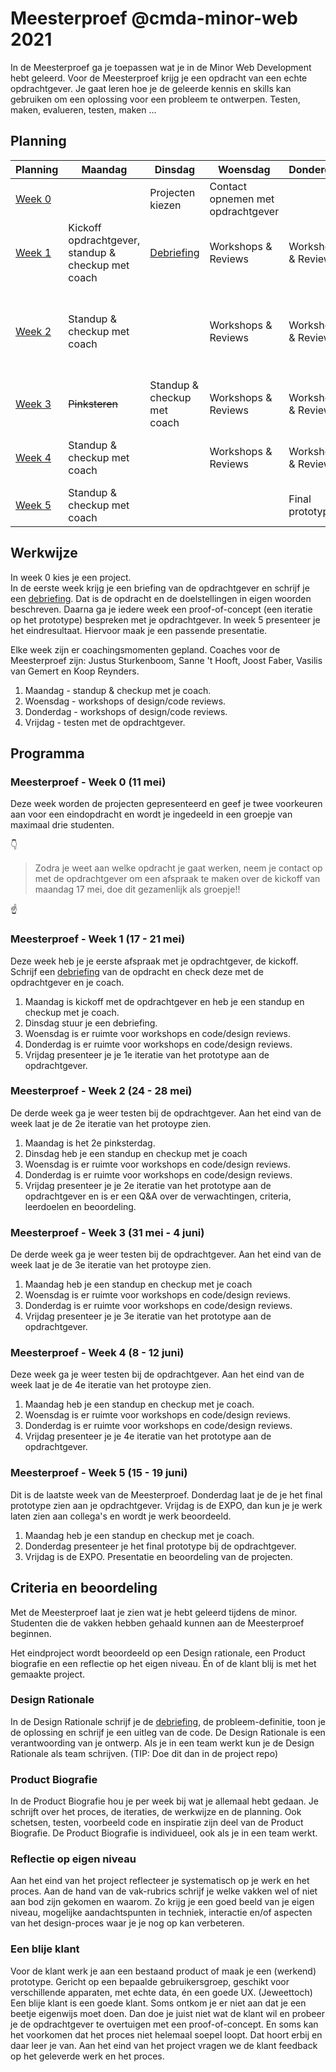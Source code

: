 # Meesterproef @cmda-minor-web 2021

In de Meesterproef ga je toepassen wat je in de Minor Web Development hebt geleerd.
Voor de Meesterproef krijg je een opdracht van een echte opdrachtgever.
Je gaat leren hoe je de geleerde kennis en skills kan gebruiken om een oplossing voor een probleem te ontwerpen. Testen, maken, evalueren, testen, maken ...

<!-- Je kan kiezen uit verschillende projecten. Hier ga je 5 weken aan werken.  Voor de Meesterproef geef je met een eerste, tweede keuze en derde keuze aan welk project je graag wil doen. Daarna wordt door de coaches een indeling gemaakt. -->


## Planning

| Planning | Maandag | Dinsdag | Woensdag | Donderdag | Vrijdag |
|---|---|---|---|---|---|
| [Week 0](https://github.com/cmda-minor-web/meesterproef-2021/blob/master/README.md#meesterproef---week-0-11-mei) |  | Projecten kiezen | Contact opnemen met opdrachtgever  |   |   |
| [Week 1](https://github.com/cmda-minor-web/meesterproef-2021/blob/master/README.md#meesterproef---week-1-17---21-mei) | Kickoff opdrachtgever, standup & checkup met coach| [Debriefing](Debriefing.md) | Workshops & Reviews | Workshops & Reviews |  Iteratie 1 presenteren aan opdrachtgever |
| [Week 2](https://github.com/cmda-minor-web/meesterproef-2021/blob/master/README.md#meesterproef---week-2-24---28-mei) | Standup & checkup met coach |   | Workshops & Reviews | Workshops & Reviews | Iteratie 2 presenteren aan opdrachtgever + Meesterproef Q&A |
| [Week 3](https://github.com/cmda-minor-web/meesterproef-2021/blob/master/README.md#meesterproef---week-3-31-mei---4-juni) | <del>Pinksteren</del> | Standup & checkup met coach   | Workshops & Reviews | Workshops & Reviews |  Iteratie 3 presenteren aan opdrachtgever |
| [Week 4](https://github.com/cmda-minor-web/meesterproef-2021/blob/master/README.md#meesterproef---week-4-8---12-juni) | Standup & checkup met coach |   | Workshops & Reviews | Workshops & Reviews |  Iteratie 4 presenteren aan opdrachtgever |
| [Week 5](https://github.com/cmda-minor-web/meesterproef-2021/blob/master/README.md#meesterproef---week-5-15---19-juni) | Standup & checkup met coach |   |  | Final prototype  | EXPO |



## Werkwijze
In week 0 kies je een project.  
In de eerste week krijg je een briefing van de opdrachtgever en schrijf je een [debriefing](Debriefing.md).
Dat is de opdracht en de doelstellingen in eigen woorden beschreven.
Daarna ga je iedere week een proof-of-concept (een iteratie op het prototype) bespreken met je opdrachtgever.
In week 5 presenteer je het eindresultaat.
Hiervoor maak je een passende presentatie.

Elke week zijn er coachingsmomenten gepland.
Coaches voor de Meesterproef zijn: Justus Sturkenboom, Sanne 't Hooft, Joost Faber, Vasilis van Gemert en Koop Reynders.

1. Maandag - standup & checkup met je coach.
2. Woensdag - workshops of design/code reviews.
3. Donderdag - workshops of design/code reviews.
4. Vrijdag - testen met de opdrachtgever.


## Programma

### Meesterproef - Week 0 (11 mei)
Deze week worden de projecten gepresenteerd en geef je twee voorkeuren aan voor een eindopdracht en wordt je ingedeeld in een groepje van maximaal drie studenten. 

👇
> Zodra je weet aan welke opdracht je gaat werken, neem je contact op met de opdrachtgever om een afspraak te maken over de kickoff van maandag  17 mei, doe dit gezamenlijk als groepje!!   
 
☝️

### Meesterproef - Week 1 (17 - 21 mei)
Deze week heb je je eerste afspraak met je opdrachtgever, de kickoff.
Schrijf een [debriefing](Debriefing.md) van de opdracht en check deze met de opdrachtgever en je coach.

1. Maandag is kickoff met de opdrachtgever en heb je een standup en checkup met je coach.
2. Dinsdag stuur je een debriefing.
3. Woensdag is er ruimte voor workshops en code/design reviews.
4. Donderdag is er ruimte voor workshops en code/design reviews.
4. Vrijdag presenteer je je 1e iteratie van het prototype aan de opdrachtgever.


### Meesterproef - Week 2 (24 - 28 mei)
De derde week ga je weer testen bij de opdrachtgever. Aan het eind van de week laat je de 2e iteratie van het protoype zien.

1. Maandag is het 2e pinksterdag.
2. Dinsdag heb je een standup en checkup met je coach
3. Woensdag is er ruimte voor workshops en code/design reviews.
4. Donderdag is er ruimte voor workshops en code/design reviews.
5. Vrijdag presenteer je je 2e iteratie van het prototype aan de opdrachtgever en is er een Q&A over de verwachtingen, criteria, leerdoelen en beoordeling.


### Meesterproef - Week 3 (31 mei - 4 juni)
De derde week ga je weer testen bij de opdrachtgever. Aan het eind van de week laat je de 3e iteratie van het protoype zien.


1. Maandag heb je een standup en checkup met je coach
2. Woensdag is er ruimte voor workshops en code/design reviews.
3. Donderdag is er ruimte voor workshops en code/design reviews.
4. Vrijdag presenteer je je 3e iteratie van het prototype aan de opdrachtgever.



### Meesterproef - Week 4 (8 - 12 juni)
Deze week ga je weer testen bij de opdrachtgever. Aan het eind van de week laat je de 4e iteratie van het protoype zien.

1. Maandag heb je een standup en checkup met je coach.
2. Woensdag is er ruimte voor workshops en code/design reviews.
3. Donderdag is er ruimte voor workshops en code/design reviews.
4. Vrijdag presenteer je je 4e iteratie van het prototype aan de opdrachtgever.



### Meesterproef - Week 5 (15 - 19 juni)
Dit is de laatste week van de Meesterproef. Donderdag laat je de je het final prototype zien aan je opdrachtgever. Vrijdag is de EXPO, dan kun je je werk laten zien aan collega's en wordt je werk beoordeeld.

1. Maandag heb je een standup en checkup met je coach.
2. Donderdag presenteer je het final prototype bij de opdrachtgever.
3. Vrijdag is de EXPO. Presentatie en beoordeling van de projecten.



## Criteria en beoordeling

Met de Meesterproef laat je zien wat je hebt geleerd tijdens de minor.
Studenten die de vakken hebben gehaald kunnen aan de Meesterproef beginnen.

Het eindproject wordt beoordeeld op een Design rationale, een Product biografie en een reflectie op het eigen niveau.
Én of de klant blij is met het gemaakte project.

### Design Rationale
In de Design Rationale schrijf je de [debriefing](Debriefing.md), de probleem-definitie, toon je de oplossing en schrijf je een uitleg van de code. De Design Rationale is een verantwoording van je ontwerp. Als je in een team werkt kun je de Design Rationale als team schrijven. (TIP: Doe dit dan in de project repo)

### Product Biografie
In de Product Biografie hou je per week bij wat je allemaal hebt gedaan.
Je schrijft over het proces, de iteraties, de werkwijze en de planning.
Ook schetsen, testen, voorbeeld code en inspiratie zijn deel van de Product Biografie.
De Product Biografie is individueel, ook als je in een team werkt. 


### Reflectie op eigen niveau
Aan het eind van het project reflecteer je systematisch op je werk en het proces.
Aan de hand van de vak-rubrics schrijf je welke vakken wel of niet aan bod zijn gekomen en waarom. 
Zo krijg je een goed beeld van je eigen niveau, mogelijke aandachtspunten in techniek, interactie en/of aspecten van het design-proces waar je je nog op kan verbeteren.


### Een blije klant
Voor de klant werk je aan een bestaand product of maak je een (werkend) prototype. Gericht op een bepaalde gebruikersgroep, geschikt voor verschillende apparaten, met echte data, én een goede UX. (Jeweettoch)
Een blije klant is een goede klant.
Soms ontkom je er niet aan dat je een beetje eigenwijs moet doen.
Dan doe je juist niet wat de klant wil en probeer je de opdrachtgever te overtuigen met een proof-of-concept.
En soms kan het voorkomen dat het proces niet helemaal soepel loopt.
Dat hoort erbij en daar leer je van.
Aan het eind van het project vragen we de klant feedback op het geleverde werk en het proces.

<!-- Add a link to your live demo in Github Pages 🌐-->

<!-- ☝️ replace this description with a description of your own work -->

<!-- replace the code in the /docs folder with your own, so you can showcase your work with GitHub Pages 🌍 -->

<!-- Add a nice poster image here at the end of the week, showing off your shiny frontend 📸 -->

<!-- Maybe a table of contents here? 📚 -->

<!-- How about a section that describes how to install this project? 🤓 -->

<!-- ...but how does one use this project? What are its features 🤔 -->

<!-- Maybe a checklist of done stuff and stuff still on your wishlist? ✅ -->

<!-- How about a license here? 📜 (or is it a licence?) 🤷 -->
